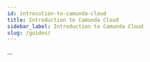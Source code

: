```yaml
---
id: introcution-to-camunda-cloud
title: Introduction to Camunda Cloud
sidebar_label: Introduction to Camunda Cloud
slug: /guides/
---
```


...

